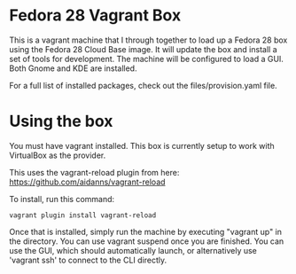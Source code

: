 # Fedora 28 Vagrant Box

This is a vagrant machine that I through together to load up a Fedora 28 box using the Fedora 28 Cloud Base image. 
It will update the box and install a set of tools for development. The machine will be configured to load a GUI.
Both Gnome and KDE are installed.

For a full list of installed packages, check out the files/provision.yaml file.

# Using the box

You must have vagrant installed. This box is currently setup to work with VirtualBox as the provider.

This uses the vagrant-reload plugin from here: https://github.com/aidanns/vagrant-reload

To install, run this command:

```
vagrant plugin install vagrant-reload
```

Once that is installed, simply run the machine by executing "vagrant up" in the directory.
You can use vagrant suspend once you are finished.
You can use the GUI, which should automatically launch, or alternatively use 'vagrant ssh' to connect to the CLI directly.

